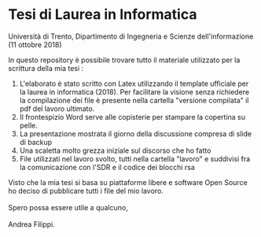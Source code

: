 # Tesi di Laurea in Informatica
Università di Trento, Dipartimento di Ingegneria e Scienze dell'informazione (11 ottobre 2018)

In questo repository è possibile trovare tutto il materiale utilizzato per la scrittura della mia tesi :

1.  L'elaborato è stato scritto con Latex utilizzando il template ufficiale per la laurea in informatica (2018).
    Per facilitare la visione senza richiedere la compilazione dei file è presente nella cartella "versione compilata" il pdf del lavoro ultimato.
2.  Il frontespizio Word serve alle copisterie per stampare la copertina su pelle.
3.  La presentazione mostrata il giorno della discussione compresa di slide di backup
4.  Una scaletta molto grezza iniziale sul discorso che ho fatto
5.  File utilizzati nel lavoro svolto, tutti nella cartella "lavoro" e suddivisi fra la comunicazione con l'SDR e il codice dei blocchi rsa

Visto che la mia tesi si basa su piattaforme libere e software Open Source ho deciso di pubblicare tutti i file del mio lavoro. <br />
<br />
Spero possa essere utile a qualcuno, <br />
<br />
Andrea Filippi.
